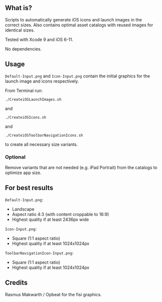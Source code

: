 ## What is?
Scripts to automatically generate iOS icons and launch images in the correct sizes. Also contains optimal asset catalogs with reused images for identical sizes.

Tested with Xcode 9 and iOS 6-11.

No dependencies.

## Usage

`Default-Input.png` and `Icon-Input.png` contain the initial graphics for the launch image and icons respectively.

From Terminal run:

`./CreateiOSLaunchImages.sh`

and

`./CreateiOSIcons.sh`

and

`./CreateiOSToolbarNavigationIcons.sh`

to create all necessary size variants.

### Optional

Remove variants that are not needed (e.g. iPad Portrait) from the catalogs to optimize app size.

## For best results

`Default-Input.png`:
* Landscape
* Aspect ratio 4:3 (with content croppable to 16:9)
* Highest quality if at least 2436px wide

`Icon-Input.png`:

* Square (1:1 aspect ratio)
* Highest quality if at least 1024x1024px

`ToolbarNavigationIcon-Input.png`:

* Square (1:1 aspect ratio)
* Highest quality if at least 1024x1024px



## Credits
Rasmus Makwarth / Opbeat for the fisi graphics.
